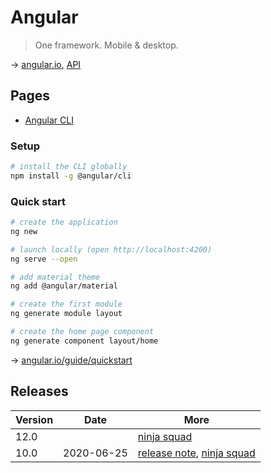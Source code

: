# Angular

> One framework. Mobile & desktop.

→ [angular.io](https://angular.io/), [API](https://angular.io/api)

## Pages

* [Angular CLI](./angular-cli.md)

### Setup

```bash
# install the CLI globally
npm install -g @angular/cli
```

### Quick start

```bash
# create the application
ng new

# launch locally (open http://localhost:4200)
ng serve --open

# add material theme
ng add @angular/material

# create the first module
ng generate module layout

# create the home page component
ng generate component layout/home
```

→ [angular.io/guide/quickstart](https://angular.io/guide/quickstart)

## Releases

Version | Date | More
------- | ---- | ----
12.0 | | [ninja squad](https://blog.ninja-squad.com/2021/05/12/what-is-new-angular-12.0/)
10.0 | 2020-06-25 | [release note](https://blog.angular.io/version-10-of-angular-now-available-78960babd41), [ninja squad](https://blog.ninja-squad.com/2020/06/25/what-is-new-angular-10.0/)
